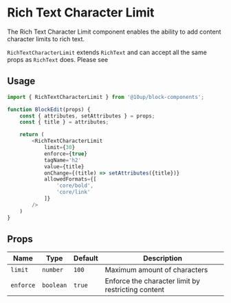 # Rich Text Character Limit

The Rich Text Character Limit component enables the ability to add content character limits to rich text.

`RichTextCharacterLimit` extends `RichText` and can accept all the same props as `RichText` does. Please see 

## Usage

```js
import { RichTextCharacterLimit } from '@10up/block-components';

function BlockEdit(props) {
    const { attributes, setAttributes } = props;
    const { title } = attributes;

    return (
        <RichTextCharacterLimit
            limit={30}
            enforce={true}
            tagName='h2'
            value={title}
            onChange={(title) => setAttributes({title})}
            allowedFormats={[
                'core/bold',
                'core/link'
            ]}
        />
    )
}
```

## Props

| Name       | Type              | Default  |  Description                                                   |
| ---------- | ----------------- | -------- | -------------------------------------------------------------- |
| `limit` | `number` | `100` | Maximum amount of characters |
| `enforce` | `boolean` | `true` | Enforce the character limit by restricting content |
